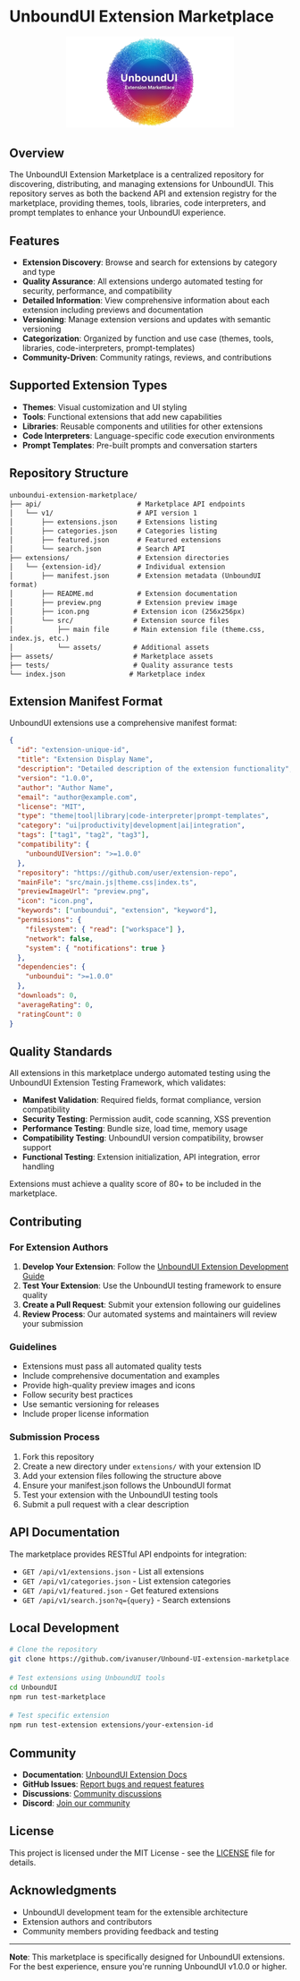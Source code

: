 # UnboundUI Extension Marketplace

<p align="center">
  <img src="assets/images/extensplace-logo.png" alt="UnboundUI Extension Marketplace" width="300" />
</p>

## Overview

The UnboundUI Extension Marketplace is a centralized repository for discovering, distributing, and managing extensions for UnboundUI. This repository serves as both the backend API and extension registry for the marketplace, providing themes, tools, libraries, code interpreters, and prompt templates to enhance your UnboundUI experience.

## Features

- **Extension Discovery**: Browse and search for extensions by category and type
- **Quality Assurance**: All extensions undergo automated testing for security, performance, and compatibility
- **Detailed Information**: View comprehensive information about each extension including previews and documentation
- **Versioning**: Manage extension versions and updates with semantic versioning
- **Categorization**: Organized by function and use case (themes, tools, libraries, code-interpreters, prompt-templates)
- **Community-Driven**: Community ratings, reviews, and contributions

## Supported Extension Types

- **Themes**: Visual customization and UI styling
- **Tools**: Functional extensions that add new capabilities
- **Libraries**: Reusable components and utilities for other extensions
- **Code Interpreters**: Language-specific code execution environments
- **Prompt Templates**: Pre-built prompts and conversation starters

## Repository Structure

```
unboundui-extension-marketplace/
├── api/                        # Marketplace API endpoints
│   └── v1/                     # API version 1
│       ├── extensions.json     # Extensions listing
│       ├── categories.json     # Categories listing
│       ├── featured.json       # Featured extensions
│       └── search.json         # Search API
├── extensions/                 # Extension directories
│   └── {extension-id}/         # Individual extension
│       ├── manifest.json       # Extension metadata (UnboundUI format)
│       ├── README.md           # Extension documentation
│       ├── preview.png         # Extension preview image
│       ├── icon.png           # Extension icon (256x256px)
│       └── src/               # Extension source files
│           ├── main file      # Main extension file (theme.css, index.js, etc.)
│           └── assets/        # Additional assets
├── assets/                    # Marketplace assets
├── tests/                     # Quality assurance tests
└── index.json                # Marketplace index
```

## Extension Manifest Format

UnboundUI extensions use a comprehensive manifest format:

```json
{
  "id": "extension-unique-id",
  "title": "Extension Display Name",
  "description": "Detailed description of the extension functionality",
  "version": "1.0.0",
  "author": "Author Name",
  "email": "author@example.com",
  "license": "MIT",
  "type": "theme|tool|library|code-interpreter|prompt-templates",
  "category": "ui|productivity|development|ai|integration",
  "tags": ["tag1", "tag2", "tag3"],
  "compatibility": {
    "unboundUIVersion": ">=1.0.0"
  },
  "repository": "https://github.com/user/extension-repo",
  "mainFile": "src/main.js|theme.css|index.ts",
  "previewImageUrl": "preview.png",
  "icon": "icon.png",
  "keywords": ["unboundui", "extension", "keyword"],
  "permissions": {
    "filesystem": { "read": ["workspace"] },
    "network": false,
    "system": { "notifications": true }
  },
  "dependencies": {
    "unboundui": ">=1.0.0"
  },
  "downloads": 0,
  "averageRating": 0,
  "ratingCount": 0
}
```

## Quality Standards

All extensions in this marketplace undergo automated testing using the UnboundUI Extension Testing Framework, which validates:

- **Manifest Validation**: Required fields, format compliance, version compatibility
- **Security Testing**: Permission audit, code scanning, XSS prevention
- **Performance Testing**: Bundle size, load time, memory usage
- **Compatibility Testing**: UnboundUI version compatibility, browser support
- **Functional Testing**: Extension initialization, API integration, error handling

Extensions must achieve a quality score of 80+ to be included in the marketplace.

## Contributing

### For Extension Authors

1. **Develop Your Extension**: Follow the [UnboundUI Extension Development Guide](https://docs.unboundui.com/extensions/development)
2. **Test Your Extension**: Use the UnboundUI testing framework to ensure quality
3. **Create a Pull Request**: Submit your extension following our guidelines
4. **Review Process**: Our automated systems and maintainers will review your submission

### Guidelines

- Extensions must pass all automated quality tests
- Include comprehensive documentation and examples
- Provide high-quality preview images and icons
- Follow security best practices
- Use semantic versioning for releases
- Include proper license information

### Submission Process

1. Fork this repository
2. Create a new directory under `extensions/` with your extension ID
3. Add your extension files following the structure above
4. Ensure your manifest.json follows the UnboundUI format
5. Test your extension with the UnboundUI testing tools
6. Submit a pull request with a clear description

## API Documentation

The marketplace provides RESTful API endpoints for integration:

- `GET /api/v1/extensions.json` - List all extensions
- `GET /api/v1/categories.json` - List extension categories
- `GET /api/v1/featured.json` - Get featured extensions
- `GET /api/v1/search.json?q={query}` - Search extensions

## Local Development

```bash
# Clone the repository
git clone https://github.com/ivanuser/Unbound-UI-extension-marketplace.git

# Test extensions using UnboundUI tools
cd UnboundUI
npm run test-marketplace

# Test specific extension
npm run test-extension extensions/your-extension-id
```

## Community

- **Documentation**: [UnboundUI Extension Docs](https://docs.unboundui.com/extensions)
- **GitHub Issues**: [Report bugs and request features](https://github.com/ivanuser/Unbound-UI-extension-marketplace/issues)
- **Discussions**: [Community discussions](https://github.com/ivanuser/Unbound-UI-extension-marketplace/discussions)
- **Discord**: [Join our community](https://discord.gg/unboundui)

## License

This project is licensed under the MIT License - see the [LICENSE](LICENSE) file for details.

## Acknowledgments

- UnboundUI development team for the extensible architecture
- Extension authors and contributors
- Community members providing feedback and testing

---

**Note**: This marketplace is specifically designed for UnboundUI extensions. For the best experience, ensure you're running UnboundUI v1.0.0 or higher.
